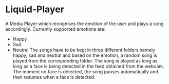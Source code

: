 # Liquid-Player

A Media Player which recognises the emotion of the user and plays a song accordingly. Currently supported emotions are:
* Happy
* Sad
* Neutral
The songs have to be kept in three different folders namely happy, sad and neutral and based on the emotion, a random song is played from the corresponding folder. The song is played as long as long as a face is being detected in the feed obtained from the webcam. The moment no face is detected, the song pauses automatically and then resumes when a face is detected.
